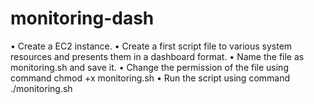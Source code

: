 # monitoring-dash

•	Create a EC2 instance.
•	Create a first script file to various system resources and presents them in a dashboard format.
•	Name the file as monitoring.sh and save it.
•	Change the permission of the file using command 
chmod +x monitoring.sh
•	Run the script using command ./monitoring.sh

